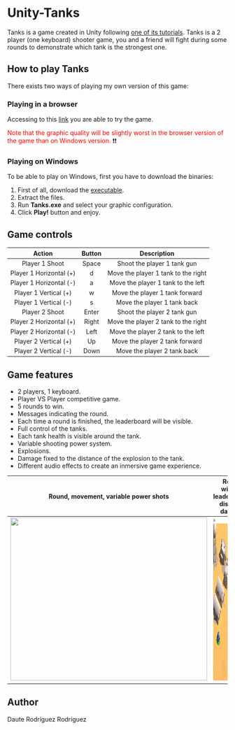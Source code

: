 # Unity-Tanks

Tanks is a game created in Unity following [one of its tutorials](https://unity3d.com/es/learn/tutorials/s/tanks-tutorial). Tanks is a 2 player (one keyboard) shooter game, you and a friend will fight during some rounds to demonstrate which tank is the strongest one.

## How to play Tanks

There exists two ways of playing my own version of this game:

### Playing in a browser

Accessing to this [link](https://dauterr.github.io/Unity-Tanks/) you are able to try the game.  

<span style="color: red">Note that the graphic quality will be slightly worst in the browser version of the game than on Windows version.</span> :exclamation::exclamation:

### Playing on Windows

To be able to play on Windows, first you have to download the binaries:

1. First of all, download the [executable](https://github.com/DauteRR/Unity-Tanks/releases/download/1.0.0/Windows.Build.rar).
2. Extract the files.
3. Run **Tanks.exe** and select your graphic configuration.
4. Click **Play!** button and enjoy.

## Game controls

|          Action         	| Button     	|             Description             	|
|:-----------------------:	|:---------:	|:-----------------------------------:	|
|      Player 1 Shoot     	|   Space   	|     Shoot the player 1 tank gun     	|
| Player 1 Horizontal (+) 	|     d     	| Move the player 1 tank to the right 	|
| Player 1 Horizontal (-) 	|     a     	|  Move the player 1 tank to the left 	|
|  Player 1 Vertical (+)  	|     w     	|    Move the player 1 tank forward   	|
|  Player 1 Vertical (-)  	|     s     	|     Move the player 1 tank back     	|
|      Player 2 Shoot     	|   Enter   	|     Shoot the player 2 tank gun     	|
| Player 2 Horizontal (+) 	|   Right   	| Move the player 2 tank to the right 	|
| Player 2 Horizontal (-) 	|    Left   	|  Move the player 2 tank to the left 	|
|  Player 2 Vertical (+)  	|     Up    	|    Move the player 2 tank forward   	|
|  Player 2 Vertical (-)  	|    Down   	|     Move the player 2 tank back     	|

## Game features

* 2 players, 1 keyboard.
* Player VS Player competitive game.
* 5 rounds to win.
* Messages indicating the round.
* Each time a round is finished, the leaderboard will be visible.
* Full control of the tanks.
* Each tank health is visible around the tank.
* Variable shooting power system.
* Explosions.
* Damage fixed to the distance of the explosion to the tank.
* Different audio effects to create an inmersive game experience.


|        Round, movement, variable power shots      |      Round winner, leaderboard, distance damage    |
|             :-------------------------:           |            :-------------------------:             |
| <img src="gifs/1.gif" width="450" height="373"/>  |  <img src="gifs/2.gif" width="450" height="373" /> |

## Author

Daute Rodríguez Rodríguez
